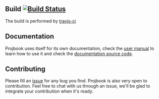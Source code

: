 ## Build [![Build Status](https://api.travis-ci.org/repositories/defrancea/Projbook.png)](https://travis-ci.org/defrancea/Projbook)
The build is performed by [travis-ci](https://travis-ci.org/defrancea/Projbook) 

## Documentation
Projbook uses itself for its own documentation, check the [user manual](http://defrancea.github.com/Projbook) to learn how to use it and check the [documentation source code](https://github.com/defrancea/Projbook/tree/master/src/Projbook.Documentation).

## Contributing
Please fill an [issue](https://github.com/defrancea/Projbook/issues) for any bug you find. Projbook is also very open to contribution. Feel free to chat with us through an issue, we'll be glad to integrate your contribution when it's ready.